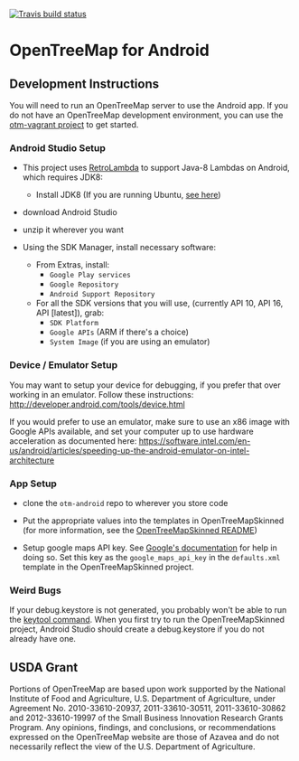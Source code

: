 [![Travis build status](https://travis-ci.org/OpenTreeMap/otm-android.png?branch=master)](https://travis-ci.org/OpenTreeMap/otm-android
)

OpenTreeMap for Android
=======================

Development Instructions
------------------------

You will need to run an OpenTreeMap server to use the Android app.  If you do not have an OpenTreeMap development environment, you can use the [otm-vagrant project](https://github.com/OpenTreeMap/otm-vagrant) to get started.

### Android Studio Setup

* This project uses [RetroLambda](https://github.com/evant/gradle-retrolambda) to support Java-8 Lambdas on Android, which requires JDK8:
  * Install JDK8 (If you are running Ubuntu, [see here](http://www.webupd8.org/2012/09/install-oracle-java-8-in-ubuntu-via-ppa.html))

* download Android Studio

* unzip it wherever you want

* Using the SDK Manager, install necessary software:
  * From Extras, install:
    * `Google Play services`
    * `Google Repository`
    * `Android Support Repository`
  * For all the SDK versions that you will use, (currently API 10, API 16, API [latest]), grab:
    * `SDK Platform`
    * `Google APIs` (ARM if there's a choice)
    * `System Image` (if you are using an emulator)

### Device / Emulator Setup

You may want to setup your device for debugging, if you prefer that over working in an emulator.
Follow these instructions:
http://developer.android.com/tools/device.html

If you would prefer to use an emulator, make sure to use an x86 image with Google APIs available, and set your computer up to use hardware acceleration as documented here: https://software.intel.com/en-us/android/articles/speeding-up-the-android-emulator-on-intel-architecture

### App Setup

* clone the `otm-android` repo to wherever you store code

* Put the appropriate values into the templates in OpenTreeMapSkinned (for more information, see the [OpenTreeMapSkinned README](OpenTreeMapSkinned/README.md))

* Setup google maps API key. See [Google's documentation](https://developers.google.com/maps/documentation/android/start#step_4_get_a_google_maps_api_key) for help in doing so.  Set this key as the `google_maps_api_key` in the `defaults.xml` template in the OpenTreeMapSkinned project.

### Weird Bugs

If your debug.keystore is not generated, you probably won't be able to run the [keytool command](https://developers.google.com/maps/documentation/android/start#obtain_a_google_maps_api_key). When you first try to run the OpenTreeMapSkinned project, Android Studio should create a debug.keystore if you do not already have one.

USDA Grant
---------------
Portions of OpenTreeMap are based upon work supported by the National Institute of Food and Agriculture, U.S. Department of Agriculture, under Agreement No. 2010-33610-20937, 2011-33610-30511, 2011-33610-30862 and 2012-33610-19997 of the Small Business Innovation Research Grants Program. Any opinions, findings, and conclusions, or recommendations expressed on the OpenTreeMap website are those of Azavea and do not necessarily reflect the view of the U.S. Department of Agriculture.
